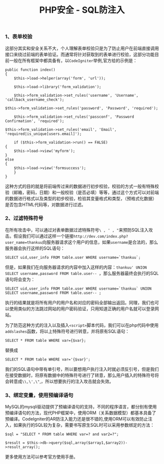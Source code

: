 ﻿---
title: "PHP安全 - SQL防注入"
tags:
    - php
    - 安全
    - CodeIgniter

---
### 1、表单校验
这部分其实和安全关系不大，个人理解表单校验只是为了防止用户在前端直接调用接口来绕过前端的表单验证。而通常将针对获取到的表单进行校验，这部分功能目前一般在所有框架中都具备有，以`CodeIgniter`举例,官方给的示例是：


    public function index()
    {
        $this->load->helper(array('form', 'url'));

        $this->load->library('form_validation');

        $this->form_validation->set_rules('username', 'Username', 'callback_username_check');

    $this->form_validation->set_rules('password', 'Password', 'required');

        $this->form_validation->set_rules('passconf', 'Password Confirmation', 'required');

    $this->form_validation->set_rules('email', 'Email', 'required|is_unique[users.email]');

        if ($this->form_validation->run() == FALSE)
    {
        $this->load->view('myform');
    }
    else
    {
        $this->load->view('formsuccess');
        }
    }

这种方式的目的就是将前端传过来的数据进行初步校验，校验的方式一般有特殊校验（邮箱，密码，日期）和一般校验（是否必填）等等，通过这个方式可以对前端的数据进行格式以及类型的初步校验，检验其变量格式和类型，（预格式化数据）是否包含HTML代码等，对数据进行过滤。

### 2、过滤特殊符号
在所有攻击中，可以通过对表单数据过滤特殊符号` \ , ' , " `来预防SQL注入攻击。假设我们可以通过这样一个链接`http://dev.com/index.php?user_name=thankuu`向服务器请求这个用户的信息，如果`username`是合法的，那么服务器会执行这样的SQL语句：

    SELECT uid,user_info FROM table.user WHERE username=`thankuu`;

但是，如果我们在向服务器请求的内容中加入这样的内容：`thankuu' UNION SELECT username,password FROM table.user-- `，那么服务器最终会执行的SQL语句将会变为：

    SELECT uid,user_info FROM table.user WHERE username=`thankuu` UNION SELECT username,password FROM table.user-- ;

执行的结果就是将所有用户的用户名和对应的密码全部输出返回。同理，我们也可以使用类似的方法跳过网站的用户密码验证，只用知道正确的用户名就可以登录网站。

为了防范这种方式的注入以及插入`<script>`脚本代码，我们可以在php代码中使用`addslashes`函数，将以上特殊符号进行转意，并将原有SQL语句：


    SELECT * FROM table WHERE var={$var};

替换成

    SELECT * FROM table WHERE var='{$var}';

我们的SQL语句中带有单引号，所以要想用户执行注入时就必须反引号，但是我们在接受数据时，将原有数据中的特殊符号进行了转意，那么用户插入的特殊符号将会转意成`\\,\',\"`,，所以想要执行的注入攻击就会失效。

### 3、绑定变量，使用预编译语句
MySQL的mysqli驱动提供了预编译语句的支持，不同的程序语言，都分别有使用预编译语句的方法，现代PHP框架中，使用ORM（关系数据模型）都基本具备了预编译。CodeIgniter的AR防注入能力还是很不错的,使用ORM可以有效防止注入，如果执行的SQL较为复杂，需要书写原生SQL时可以采用参数绑定的方法：


    $sql = "SELECT * FROM table WHERE var=? and var2=?";

    $result = $this->db->query($sql,array($array1,$array2))->result_array();

更多使用方法可以参考官方使用手册。

